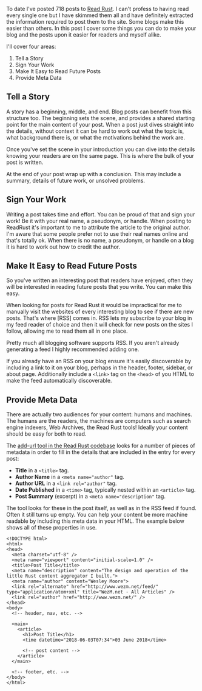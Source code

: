To date I've posted 718 posts to [Read Rust]. I can't profess to having read
every single one but I have skimmed them all and have definitely extracted
the information required to post them to the site. Some blogs make this
easier than others. In this post I cover some things you can do to make your
blog and the posts upon it easier for readers and myself alike.

I'll cover four areas:

1. Tell a Story
1. Sign Your Work
1. Make It Easy to Read Future Posts
1. Provide Meta Data

## Tell a Story

A story has a beginning, middle, and end. Blog posts can benefit from this
structure too. The beginning sets the scene, and provides a shared starting
point for the main content of your post. When a post just dives straight into
the details, without context it can be hard to work out what the topic is,
what background there is, or what the motivations behind the work are.

Once you've set the scene in your introduction you can dive into the
details knowing your readers are on the same page. This is where the
bulk of your post is written.

At the end of your post wrap up with a conclusion. This may include a
summary, details of future work, or unsolved problems.

## Sign Your Work

Writing a post takes time and effort. You can be proud of that and sign your
work! Be it with your real name, a pseudonym, or handle. When posting to
ReadRust it's important to me to attribute the article to the original author.
I'm aware that some people prefer not to use their real names online and that's
totally ok. When there is no name, a pseudonym, or handle on a blog it is hard
to work out how to credit the author.

## Make It Easy to Read Future Posts

So you've written an interesting post that readers have enjoyed, often
they will be interested in reading future posts that you write. You can
make this easy.

When
looking for posts for Read Rust it would be impractical for me to
manually visit the websites of every interesting blog to see if there
are new posts. That's where [RSS] comes in. RSS lets my subscribe to
your blog in my feed reader of choice and then it will check for new
posts on the sites I follow, allowing me to read them all in one place.

Pretty much all blogging software supports RSS. If you aren't already
generating a feed I highly recommended adding one.

If you already have an RSS on your blog ensure it's easily discoverable by
including a link to it on your blog, perhaps in the header, footer, sidebar, or
about page. Additionally include a `<link>` tag on the `<head>` of you HTML to
make the feed automatically discoverable.

## Provide Meta Data

There are actually two audiences for your content: humans and machines.
The humans are the readers, the machines are computers such as search
engine indexers, Web Archives, the Read Rust tools! Ideally your content
should be easy for both to read.

The [add-url tool in the Read Rust codebase][add-url] looks for a number
of pieces of metadata in order to fill in the details that are included
in the entry for every post:

* **Title** in a `<title>` tag.
* **Author Name** in a `<meta name="author"` tag.
* **Author URL** in a `<link rel="author"` tag.
* **Date Published** in a `<time>` tag, typically nested within an `<article>` tag.
* **Post Summary** (excerpt) in a `<meta name="description"` tag.

The tool looks for these in the post itself, as well as in the RSS
feed if found. Often it still turns up empty. You can help your
content be more machine readable by including this meta data in your
HTML. The example below shows all of these properties in use.

```language-html
<!DOCTYPE html>
<html>
<head>
  <meta charset="utf-8" />
  <meta name="viewport" content="initial-scale=1.0" />
  <title>Post Title</title>
  <meta name="description" content="The design and operation of the little Rust content aggregator I built.">
  <meta name="author" content="Wesley Moore">
  <link rel="alternate" href="http://www.wezm.net/feed/" type="application/atom+xml" title="WezM.net - All Articles" />
  <link rel="author" href="http://www.wezm.net/" />
</head>
<body>
  <!-- header, nav, etc. -->

  <main>
    <article>
      <h1>Post Title</h1>
      <time datetime="2018-06-03T07:34">03 June 2018</time>

      <!-- post content -->
    </article>
  </main>

  <!-- footer, etc. -->
</body>
</html>
```


[add-url]: https://github.com/wezm/read-rust/blob/d41672caaa269fc7f4584e5db2154bd9b3bd3c92/src/bin/add-url.rs
[Read Rust]: https://readrust.net/
